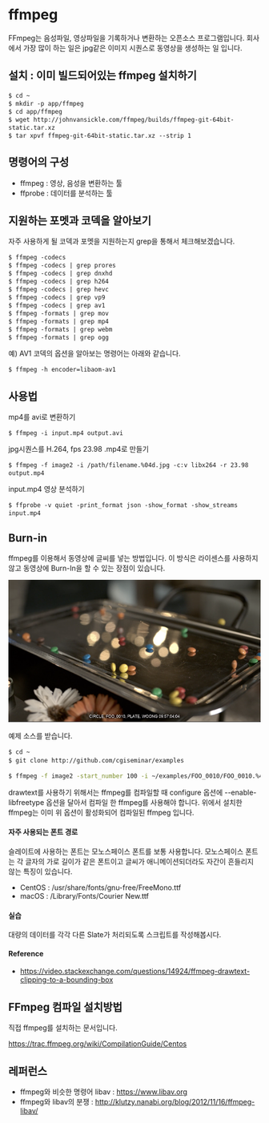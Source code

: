 # ffmpeg
FFmpeg는 음성파일, 영상파일을 기록하거나 변환하는 오픈소스 프로그램입니다.
회사에서 가장 많이 하는 일은 jpg같은 이미지 시퀀스로 동영상을 생성하는 일 입니다.

## 설치 : 이미 빌드되어있는 ffmpeg 설치하기
```
$ cd ~
$ mkdir -p app/ffmpeg
$ cd app/ffmpeg
$ wget http://johnvansickle.com/ffmpeg/builds/ffmpeg-git-64bit-static.tar.xz
$ tar xpvf ffmpeg-git-64bit-static.tar.xz --strip 1
```

## 명령어의 구성
- ffmpeg : 영상, 음성을 변환하는 툴
- ffprobe : 데이터를 분석하는 툴

## 지원하는 포멧과 코덱을 알아보기
자주 사용하게 될 코덱과 포멧을 지원하는지 grep을 통해서 체크해보겠습니다.
```
$ ffmpeg -codecs
$ ffmpeg -codecs | grep prores
$ ffmpeg -codecs | grep dnxhd
$ ffmpeg -codecs | grep h264
$ ffmpeg -codecs | grep hevc
$ ffmpeg -codecs | grep vp9
$ ffmpeg -codecs | grep av1
$ ffmpeg -formats | grep mov
$ ffmpeg -formats | grep mp4
$ ffmpeg -formats | grep webm
$ ffmpeg -formats | grep ogg
```

예) AV1 코덱의 옵션을 알아보는 명령어는 아래와 같습니다.
```
$ ffmpeg -h encoder=libaom-av1
```

## 사용법
mp4를 avi로 변환하기
```
$ ffmpeg -i input.mp4 output.avi
```

jpg시퀀스를 H.264, fps 23.98 .mp4로 만들기
```
$ ffmpeg -f image2 -i /path/filename.%04d.jpg -c:v libx264 -r 23.98 output.mp4
```

input.mp4 영상 분석하기
```
$ ffprobe -v quiet -print_format json -show_format -show_streams input.mp4
```

## Burn-in
ffmpeg를 이용해서 동영상에 글씨를 넣는 방법입니다. 이 방식은 라이센스를 사용하지 않고 동영상에 Burn-In을 할 수 있는 장점이 있습니다.

![ffmpeg_slate](../figures/ffmpeg_slate.png)

예제 소스를 받습니다.
```bash
$ cd ~
$ git clone http://github.com/cgiseminar/examples
```

```bash
$ ffmpeg -f image2 -start_number 100 -i ~/examples/FOO_0010/FOO_0010.%4d.jpg  -vcodec libx264 -cmp 22 -vf "drawtext=fontfile=/usr/share/fonts/gnu-free/FreeMono.ttf: text='CIRCLE, FOO_0010, PLATE, WOONG\ ': timecode='09\:57\:00\:00': fontsize=30: r=23.976: x=(w-tw)/2: y=h-(2*lh): fontcolor=white: box=1: boxcolor=0x00000099" -y output.mov
```
drawtext를 사용하기 위해서는 ffmpeg를 컴파일할 때 configure 옵션에 --enable-libfreetype 옵션을 달아서 컴파일 한 ffmpeg를 사용해야 합니다. 위에서 설치한 ffmpeg는 이미 위 옵션이 활성화되어 컴파일된 ffmpeg 입니다.

#### 자주 사용되는 폰트 경로
슬레이트에 사용하는 폰트는 모노스페이스 폰트를 보통 사용합니다.
모노스페이스 폰트는 각 글자의 가로 길이가 같은 폰트이고 글씨가 애니메이션되더라도 자간이 흔들리지 않는 특징이 있습니다.

- CentOS : /usr/share/fonts/gnu-free/FreeMono.ttf
- macOS : /Library/Fonts/Courier New.ttf

#### 실습
대량의 데이터를 각각 다른 Slate가 처리되도록 스크립트를 작성해봅시다.

#### Reference
- https://video.stackexchange.com/questions/14924/ffmpeg-drawtext-clipping-to-a-bounding-box

## FFmpeg 컴파일 설치방법
직접 ffmpeg를 설치하는 문서입니다.

https://trac.ffmpeg.org/wiki/CompilationGuide/Centos


## 레퍼런스
- ffmpeg와 비슷한 명령어 libav : https://www.libav.org
- ffmpeg와 libav의 분쟁 : http://klutzy.nanabi.org/blog/2012/11/16/ffmpeg-libav/